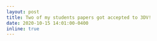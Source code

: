 ```yaml
---
layout: post
title: Two of my students papers got accepted to 3DV!
date: 2020-10-15 14:01:00-0400
inline: true
---
```

